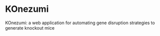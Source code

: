 # KOnezumi
KOnezumi: a web application for automating gene disruption strategies to generate knockout mice
